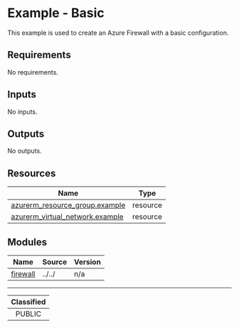 # Example - Basic

This example is used to create an Azure Firewall with a basic configuration.

<!-- BEGIN_TF_DOCS -->
## Requirements

No requirements.

## Inputs

No inputs.

## Outputs

No outputs.

## Resources

| Name | Type |
|------|------|
| [azurerm_resource_group.example](https://registry.terraform.io/providers/hashicorp/azurerm/latest/docs/resources/resource_group) | resource |
| [azurerm_virtual_network.example](https://registry.terraform.io/providers/hashicorp/azurerm/latest/docs/resources/virtual_network) | resource |

## Modules

| Name | Source | Version |
|------|--------|---------|
| <a name="module_firewall"></a> [firewall](#module\_firewall) | ../../ | n/a |
<!-- END_TF_DOCS -->
_______________
| Classified  |
| :---------: |
|   PUBLIC    |